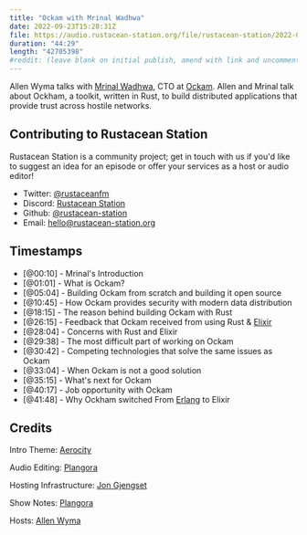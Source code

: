 ```yaml
---
title: "Ockam with Mrinal Wadhwa"
date: 2022-09-23T15:28:31Z
file: https://audio.rustacean-station.org/file/rustacean-station/2022-09-23-mrinal-wadhwa.mp3
duration: "44:29"
length: "42705398"
#reddit: (leave blank on initial publish, amend with link and uncomment this line after Reddit thread has been posted)
---
```

Allen Wyma talks with [Mrinal Wadhwa](https://twitter.com/mrinal), CTO at [Ockam](https://www.ockam.io/). Allen and Mrinal talk about Ockham, a toolkit, written in Rust, to build distributed applications that provide trust across hostile networks.

## Contributing to Rustacean Station

Rustacean Station is a community project; get in touch with us if you'd like to suggest an idea for an episode or offer your services as a host or audio editor!

- Twitter: [@rustaceanfm](https://twitter.com/rustaceanfm)
- Discord: [Rustacean Station](https://discord.gg/cHc3Gyc)
- Github: [@rustacean-station](https://github.com/rustacean-station/)
- Email: [hello@rustacean-station.org](mailto:hello@rustacean-station.org)

## Timestamps 
- [@00:10] - Mrinal's Introduction
- [@01:01] - What is Ockam?
- [@05:04] - Building Ockam from scratch and building it open source
- [@10:45] - How Ockam provides security with modern data distribution
- [@18:15] - The reason behind building Ockam with Rust
- [@26:15] - Feedback that Ockam received from using Rust & [Elixir](https://elixir-lang.org/)
- [@28:04] - Concerns with Rust and Elixir
- [@29:38] - The most difficult part of working on Ockam
- [@30:42] - Competing technologies that solve the same issues as Ockam
- [@33:04] - When Ockam is not a good solution
- [@35:15] - What's next for Ockam
- [@40:17] - Job opportunity with Ockam
- [@41:48] - Why Ockham switched From [Erlang](https://www.erlang.org/) to Elixir

## Credits
Intro Theme: [Aerocity](https://twitter.com/AerocityMusic)

Audio Editing: [Plangora](https://twitter.com/plangora)

Hosting Infrastructure: [Jon Gjengset](https://twitter.com/jonhoo/)

Show Notes: [Plangora](https://twitter.com/plangora)

Hosts: [Allen Wyma](https://twitter.com/allenwyma)
